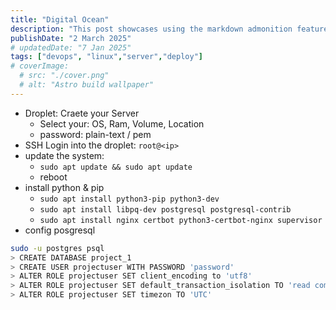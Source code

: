 ```yaml
---
title: "Digital Ocean"
description: "This post showcases using the markdown admonition feature in Astro Cactus"
publishDate: "2 March 2025"
# updatedDate: "7 Jan 2025"
tags: ["devops", "linux","server","deploy"]
# coverImage:
  # src: "./cover.png"
  # alt: "Astro build wallpaper"
---
```


+ Droplet: Craete your Server
  - Select your: OS, Ram, Volume, Location
  - password: plain-text / pem
+ SSH Login into the droplet: `root@<ip>`
+ update the system:
  - `sudo apt update && sudo apt update`
  - reboot
+ install python & pip
  - `sudo apt install python3-pip python3-dev`
  - `sudo apt install libpq-dev postgresql postgresql-contrib`
  - `sudo apt install nginx certbot python3-certbot-nginx supervisor`
+ config posgresql
```sh
sudo -u postgres psql
> CREATE DATABASE project_1
> CREATE USER projectuser WITH PASSWORD 'password'
> ALTER ROLE projectuser SET client_encoding to 'utf8'
> ALTER ROLE projectuser SET default_transaction_isolation TO 'read comitted'
> ALTER ROLE projectuser SET timezon TO 'UTC'

```
